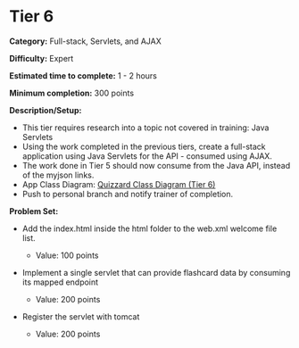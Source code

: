 # Tier 6

**Category:** Full-stack, Servlets, and AJAX

**Difficulty:** Expert

**Estimated time to complete:** 1 - 2 hours

**Minimum completion:** 300 points

**Description/Setup:**
  - This tier requires research into a topic not covered in training: Java Servlets
  - Using the work completed in the previous tiers, create a full-stack application using Java Servlets for the API - consumed using AJAX. 
  - The work done in Tier 5 should now consume from the Java API, instead of the myjson links.
  - App Class Diagram: [Quizzard Class Diagram (Tier 6)](https://revature-note-assets.s3.amazonaws.com/quizzard-class-diagram-tier-4.png)
  - Push to personal branch and notify trainer of completion.

**Problem Set:**
  - Add the index.html inside the html folder to the web.xml welcome file list.
    - Value: 100 points

  - Implement a single servlet that can provide flashcard data by consuming its mapped endpoint
    - Value: 200 points

  - Register the servlet with tomcat
    - Value: 200 points
